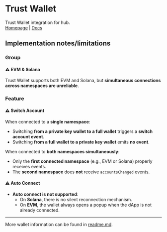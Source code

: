 # Trust Wallet
Trust Wallet integration for hub.  
[Homepage](https://trustwallet.com/) | [Docs](https://developer.trustwallet.com/developer/develop-for-trust/browser-extension)  


## Implementation notes/limitations

### Group

#### ⚠️ EVM & Solana
Trust Wallet supports both EVM and Solana, but **simultaneous connections across namespaces are unreliable**.  

### Feature

#### ⚠️ Switch Account
When connected to a **single namespace**:
- Switching **from a private key wallet to a full wallet** triggers a **switch account event**.
- Switching **from a full wallet to a private key wallet** emits **no event**.

When connected to **both namespaces simultaneously**:
- Only the **first connected namespace** (e.g., EVM or Solana) properly receives events.
- The **second namespace** does **not** receive `accountsChanged` events.

#### ⚠️ Auto Connect
- **Auto connect is not supported**:
  - On **Solana**, there is no silent reconnection mechanism.
  - On **EVM**, the wallet always opens a popup when the dApp is not already connected.

---

More wallet information can be found in [readme.md](../readme.md).